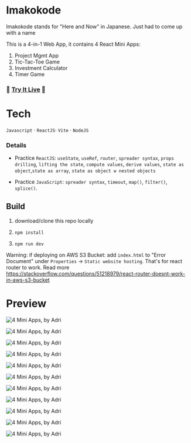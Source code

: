 # Imakokode

Imakokode stands for "Here and Now" in Japanese. Just had to come up with a name

This is a 4-in-1 Web App, it contains 4 React Mini Apps:

1.  Project Mgmt App
2.  Tic-Tac-Toe Game
3.  Investment Calculator
4.  Timer Game

### 🚀 [Try It Live](http://imakokode.s3-website.eu-north-1.amazonaws.com/) 🚀

# Tech

`Javascript` · `ReactJS`· `Vite` · `NodeJS`

### Details

- Practice `ReactJS`: `useState`, `useRef`, `router`, `spreader syntax`, `props drilling`, `lifting the state`, `compute values`, `derive values`, `state as object`,`state as array`, `state as object w nested objects`

- Practice `JavaScript`: `spreader syntax`, `timeout`, `map()`, `filter()`, `splice()`.

## Build

1. download/clone this repo locally

2. `npm install`

3. `npm run dev`

Warning: if deploying on AWS S3 Bucket: add `index.html` to "Error Document" under `Properties` -> `Static website hosting`. That's for react router to work. Read more https://stackoverflow.com/questions/51218979/react-router-doesnt-work-in-aws-s3-bucket

# Preview

![4 Mini Apps, by Adri](public/img-screenshots/lowres_Screenshot%202025-05-06%20at%2016.32.39.png)

![4 Mini Apps, by Adri](public/img-screenshots/lowres_Screenshot%202025-05-06%20at%2016.33.51.png)

![4 Mini Apps, by Adri](public/img-screenshots/lowres_Screenshot%202025-05-06%20at%2016.34.26.png)

![4 Mini Apps, by Adri](public/img-screenshots/lowres_Screenshot%202025-05-06%20at%2016.34.46.png)

![4 Mini Apps, by Adri](public/img-screenshots/lowres_Screenshot%202025-05-06%20at%2016.35.02.png)

![4 Mini Apps, by Adri](public/img-screenshots/lowres_Screenshot%202025-05-06%20at%2016.35.17.png)

![4 Mini Apps, by Adri](public/img-screenshots/lowres_Screenshot%202025-05-06%20at%2016.35.29.png)

![4 Mini Apps, by Adri](public/img-screenshots/lowres_Screenshot%202025-05-06%20at%2016.35.35.png)

![4 Mini Apps, by Adri](public/img-screenshots/lowres_Screenshot%202025-05-06%20at%2016.36.12.png)

![4 Mini Apps, by Adri](public/img-screenshots/lowres_Screenshot%202025-05-06%20at%2016.36.28.png)

![4 Mini Apps, by Adri](public/img-screenshots/lowres_Screenshot%202025-05-06%20at%2016.39.10.png)
